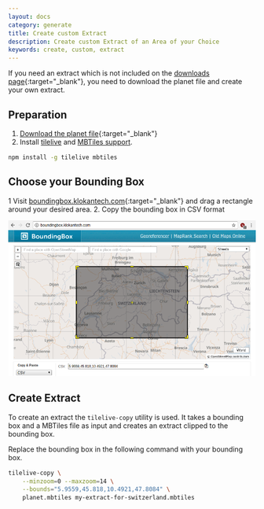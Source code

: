 ```yaml
---
layout: docs
category: generate
title: Create custom Extract
description: Create custom Extract of an Area of your Choice
keywords: create, custom, extract
---
```


If you need an extract which is not included on the [downloads page](http://openmaptiles.org/downloads){:target="_blank"},
you need to download the planet file and create your own extract.

## Preparation

1. [Download the planet file](http://openmaptiles.org/downloads){:target="_blank"}
2. Install [tilelive](https://github.com/mapbox/tilelive) and [MBTiles support](https://github.com/mapbox/node-mbtiles).

```bash
npm install -g tilelive mbtiles
```

## Choose your Bounding Box

1 Visit [boundingbox.klokantech.com](http://boundingbox.klokantech.com/){:target="_blank"}
and drag a rectangle around your desired area.
2. Copy the bounding box in CSV format

![Choose Bounding Box](/media/choose-bounding-box.png)

## Create Extract

To create an extract the `tilelive-copy` utility is used.
It takes a bounding box and a MBTiles file as input and
creates an extract clipped to the bounding box.

Replace the bounding box in the following command with your bounding box.

```bash
tilelive-copy \
    --minzoom=0 --maxzoom=14 \
    --bounds="5.9559,45.818,10.4921,47.8084" \
    planet.mbtiles my-extract-for-switzerland.mbtiles
```
